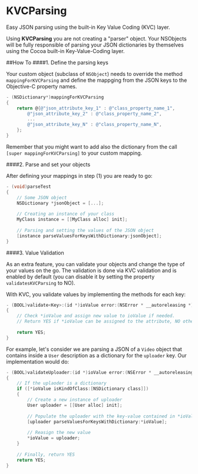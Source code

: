 KVCParsing
==========

Easy JSON parsing using the built-in Key Value Coding (KVC) layer.

Using **KVCParsing** you are not creating a "parser" object. Your NSObjects will be fully responsible of parsing your JSON dictionaries by themselves using the Cocoa built-in Key-Value-Coding layer.

##How To
####1. Define the parsing keys

Your custom object (subclass of `NSObject`) needs to override the method `mappingForKVCParsing` and define the mappging from the JSON keys to the Objective-C property names.

```objective-c
- (NSDictionary*)mappingForKVCParsing
{
	return @{@"json_attribute_key_1" : @"class_property_name_1",
		@"json_attribute_key_2" : @"class_property_name_2",
		...
		@"json_attribute_key_N" : @"class_property_name_N",
	};
}
```
	
Remember that you might want to add also the dictionary from the call `[super mappingForKVCParsing]` to your custom mapping.

####2. Parse and set your objects

After defining your mappings in step (1) you are ready to go:

```objective-c
- (void)parseTest
{
	// Some JSON object
	NSDictionary *jsonObject = [...];
	
	// Creating an instance of your class
	MyClass instance = [[MyClass alloc] init];
			
	// Parsing and setting the values of the JSON object
	[instance parseValuesForKeysWithDictionary:jsonObject];
}
```
	
####3. Value Validation

As an extra feature, you can validate your objects and change the type of your values on the go. The validation is done via KVC validation and is enabled by default (you can disable it by setting the property `validatesKVCParsing` to NO).

With KVC, you validate values by implementing the methods for each key:

```objective-c
- (BOOL)validate<Key>:(id *)ioValue error:(NSError * __autoreleasing *)outError
{
	// Check *ioValue and assign new value to ioValue if needed.
	// Return YES if *ioValue can be assigned to the attribute, NO otherwise
	
	return YES; 
}
```
	
For example, let's consider we are parsing a JSON of a `Video` object that contains inside a `User` description as a dictionary for the `uploader` key. Our implementation would do:

```objective-c
- (BOOL)validateUploader:(id *)ioValue error:(NSError * __autoreleasing *)outError
{
	// If the uplaoder is a dictionary
	if ([*ioValue isKindOfClass:[NSDictionary class]])
	{
		// Create a new instance of uploader
		User uploader = [[User alloc] init];
	
		// Populate the uploader with the key-value contained in *ioValue
		[uploader parseValuesForKeysWithDictionary:*ioValue];
		
		// Reasign the new value
		*ioValue = uploader;
	}			
		
	// Finally, return YES
	return YES; 
}
```
